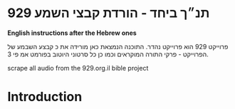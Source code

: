 # 929 תנ״ך ביחד - הורדת קבצי השמע
__English instructions after the Hebrew ones__

פרוייקט 929 הוא פרוייקט נהדר. התוכנה הנמצאת כאן מורידה את כ קבצע השבמע של הפרוייקט - פרקי התורה המוקראים וכמו כן כל סרטוני היוטוב בפורמט אמ פי 3.


scrape all audio from the 929.org.il bible project

# Introduction

